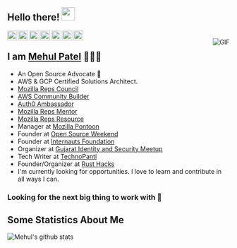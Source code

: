 ## Hello there! <img src="https://raw.githubusercontent.com/iampavangandhi/iampavangandhi/master/gifs/Hi.gif" width="30px"></h2>

<a href="https://twitter.com/nomadicmehul">
  <img align="left" alt="Mehul's Twitter" width="22px" src="https://cdn.jsdelivr.net/npm/simple-icons@v3/icons/twitter.svg" />
</a>
<a href="https://www.linkedin.com/in/nomadicmehul/">
  <img align="left" alt="Mehul's Linkdein" width="22px" src="https://cdn.jsdelivr.net/npm/simple-icons@v3/icons/linkedin.svg" />
</a>
<a href="https://github.com/nomadicmehul">
  <img align="left" alt="Mehul's Github" width="22px" src="https://cdn.jsdelivr.net/npm/simple-icons@v3/icons/github.svg" />
</a>
<a href="https://medium.com/@nomadicmehul">
  <img align="left" alt="Mehul's Medium" width="22px" src="https://cdn.jsdelivr.net/npm/simple-icons@v3/icons/medium.svg" />
</a>
<a href="https://t.me/rowdymehul">
  <img align="left" alt="Mehul's Telegram" width="22px" src="https://cdn.jsdelivr.net/npm/simple-icons@v3/icons/telegram.svg" />
</a>
<a href="https://www.instagram.com/nomadicmehul/">
  <img align="left" alt="Mehul's Instagram" width="22px" src="https://cdn.jsdelivr.net/npm/simple-icons@v3/icons/instagram.svg" />
</a>
<a href="https://www.facebook.com/nomadicmehul">
  <img align="left" alt="Mehul's Facebook" width="22px" src="https://cdn.jsdelivr.net/npm/simple-icons@v3/icons/facebook.svg" />
</a>
<br />
<img align="right" alt="GIF" src="https://media.giphy.com/media/13HgwGsXF0aiGY/giphy.gif" />

## I am [Mehul Patel](https://github.com/nomadicmehul/about) 👨🏻‍💻

- An Open Source Advocate 🥑
- AWS & GCP Certified Solutions Architect.
- [Mozilla Reps Council](https://www.mozilla.org/en-US/about/leadership/reps-council/) 
- [AWS Community Builder ](https://aws.amazon.com/developer/community/community-builders/community-builders-directory/?cb-cards.sort-by=item.additionalFields.cbName&cb-cards.sort-order=asc&awsf.builder-category=*all&awsf.location=*all&awsf.year=*all&cb-cards.q=mehul&cb-cards.q_operator=AND)
- [Auth0 Ambassador](https://auth0.com/ambassador-program/ambassadors#Mehul%20Patel)
- [Mozilla Reps Mentor](https://community.mozilla.org/de/groups/mozilla-reps-mentors/)
- [Mozilla Reps Resource](https://community.mozilla.org/de/groups/mozilla-reps-resources/)
- Manager at [Mozilla Pontoon](https://pontoon.mozilla.org/gu-IN/)
- Founder at [Open Source Weekend](https://twitter.com/OSWeekend)
- Founder at [Internauts Foundation](https://twitter.com/Internautsorg)
- Organizer at [Gujarat Identity and Security Meetup](https://www.meetup.com/gujarat-identity-and-security-meetup/)
- Tech Writer at [TechnoPanti](medium.com/technopanti)
- Founder/Organizer at [Rust Hacks](https://twitter.com/rusthack)
- I'm currently looking for opportunities. I love to learn and contribute in all ways I can.

### Looking for the next big thing to work with 🚀

## Some Statistics About Me
![Mehul's github stats](https://github-readme-stats.vercel.app/api?username=nomadicmehul&&show_icons=true&title_color=ffffff&icon_color=bb2acf&text_color=daf7dc&bg_color=151515)<br>

<!--
**nomadicmehul/nomadicmehul** is a ✨ _special_ ✨ repository because its `README.md` (this file) appears on your GitHub profile.

Here are some ideas to get you started:

- 🔭 I’m currently working on ...
- 🌱 I’m currently learning ...
- 👯 I’m looking to collaborate on ...
- 🤔 I’m looking for help with ...
- 💬 Ask me about ...
- 📫 How to reach me: ...
- 😄 Pronouns: ...
- ⚡ Fun fact: ...
-->
